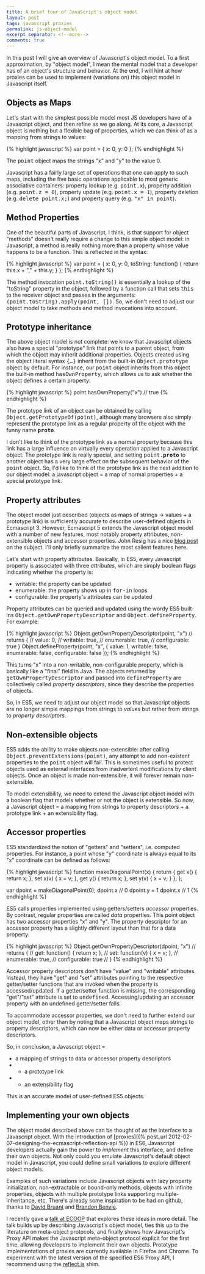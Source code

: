 ```yaml
---
title: A brief tour of JavaScript's object model
layout: post
tags: javascript proxies
permalink: js-object-model
excerpt_separator: <!--more-->
comments: true
---
```

In this post I will give an overview of Javascript's object model. To a first approximation, by "object model", I mean the mental model that a developer has of an object's structure and behavior. At the end, I will hint at how proxies can be used to implement (variations on) this object model in Javascript itself.
<!--more-->

## Objects as Maps

Let's start with the simplest possible model most JS developers have of a Javascript object, and then refine as we go along. At its core, a Javascript object is nothing but a flexible bag of properties, which we can think of as a mapping from strings to values:

{% highlight javascript %}
var point = {
  x: 0,
  y: 0
};
{% endhighlight %}

The <tt>point</tt> object maps the strings "x" and "y" to the value 0.

Javascript has a fairly large set of operations that one can apply to such maps, including the five basic operations applicable to most generic associative containers: property lookup (e.g. <tt>point.x</tt>), property addition (e.g. <tt>point.z = 0</tt>), property update (e.g. <tt>point.x = 1</tt>), property deletion (e.g. <tt>delete point.x;</tt>) and property query (e.g. <tt>"x" in point</tt>).

## Method Properties

One of the beautiful parts of Javascript, I think, is that support for object "methods" doesn't really require a change to this simple object model: in Javascript, a method is really nothing more than a property whose value happens to be a function. This is reflected in the syntax:

{% highlight javascript %}
var point = {
  x: 0,
  y: 0,
  toString: function() { return this.x + "," + this.y; }
};
{% endhighlight %}

The method invocation <tt>point.toString()</tt> is essentially a lookup of the "toString" property in the object, followed by a function call that sets <tt>this</tt> to the receiver object and passes in the arguments: <tt>(point.toString).apply(point, [])</tt>. So, we don't need to adjust our object model to take methods and method invocations into account.

## Prototype inheritance

The above object model is not complete: we know that Javascript objects also have a special "prototype" link that points to a parent object, from which the object may inherit additional properties. Objects created using the object literal syntax <tt>{…}</tt> inherit from the built-in <tt>Object.prototype</tt> object by default. For instance, our <tt>point</tt> object inherits from this object the built-in method <tt>hasOwnProperty</tt>, which allows us to ask whether the object defines a certain property:

{% highlight javascript %}
point.hasOwnProperty("x") // true
{% endhighlight %}

The prototype link of an object can be obtained by calling <tt>Object.getPrototypeOf(point)</tt>, although many browsers also simply represent the prototype link as a regular property of the object with the funny name <tt>__proto__</tt>.

I don't like to think of the prototype link as a normal property because this link has a large influence on virtually every operation applied to a Javascript object. The prototype link is really special, and setting <tt>point.__proto__</tt> to another object has a very large effect on the subsequent behavior of the <tt>point</tt> object. So, I'd like to think of the prototype link as the next addition to our object model: a javascript object = a map of normal properties + a special prototype link.

## Property attributes

The object model just described (objects as maps of strings -> values + a prototype link) is sufficiently accurate to describe user-defined objects in Ecmascript 3\. However, Ecmascript 5 extends the Javascript object model with a number of new features, most notably property attributes, non-extensible objects and accessor properties. John Resig has a nice [blog post](http://ejohn.org/blog/ecmascript-5-objects-and-properties/) on the subject. I'll only briefly summarize the most salient features here.

Let's start with property attributes. Basically, in ES5, every Javascript property is associated with three _attributes_, which are simply boolean flags indicating whether the property is:

*   writable: the property can be updated
*   enumerable: the property shows up in <tt>for-in</tt> loops
*   configurable: the property's attributes can be updated

Property attributes can be queried and updated using the wordy ES5 built-ins <tt>Object.getOwnPropertyDescriptor</tt> and <tt>Object.defineProperty</tt>. For example:

{% highlight javascript %}
Object.getOwnPropertyDescriptor(point, "x")
// returns {
//   value: 0,
//   writable: true,
//   enumerable: true,
//   configurable: true }
Object.defineProperty(point, "x", {
  value: 1,
  writable: false,
  enumerable: false,
  configurable: false
});
{% endhighlight %}

This turns "x" into a non-writable, non-configurable property, which is basically like a "final" field in Java. The objects returned by <tt>getOwnPropertyDescriptor</tt> and passed into <tt>defineProperty</tt> are collectively called _property descriptors_, since they describe the properties of objects.

So, in ES5, we need to adjust our object model so that Javascript objects are no longer simple mappings from strings to _values_ but rather from strings to _property descriptors_.

## Non-extensible objects

ES5 adds the ability to make objects non-extensible: after calling <tt>Object.preventExtensions(point)</tt>, any attempt to add non-existent properties to the <tt>point</tt> object will fail. This is sometimes useful to protect objects used as external interfaces from inadvertent modifications by client objects. Once an object is made non-extensible, it will forever remain non-extensible.

To model extensibility, we need to extend the Javascript object model with a boolean flag that models whether or not the object is extensible. So now, a Javascript object = a mapping from strings to property descriptors + a prototype link + an extensibility flag.

## Accessor properties

ES5 standardized the notion of "getters" and "setters", i.e. computed properties. For instance, a point whose "y" coordinate is always equal to its "x" coordinate can be defined as follows:

{% highlight javascript %}
function makeDiagonalPoint(x) {
  return {
    get x() { return x; },
    set x(v) { x = v; },
    get y() { return x; },
    set y(v) { x = v; }
  };
};

var dpoint = makeDiagonalPoint(0);
dpoint.x // 0
dpoint.y = 1
dpoint.x // 1
{% endhighlight %}

ES5 calls properties implemented using getters/setters _accessor_ properties. By contrast, regular properties are called _data_ properties. This point object has two accessor properties "x" and "y". The property descriptor for an accessor property has a slightly different layout than that for a data property:

{% highlight javascript %}
Object.getOwnPropertyDescriptor(dpoint, "x")
// returns {
//   get: function() { return x; },
//   set: function(v) { x = v; },
//   enumerable: true,
//   configurable: true
// }
{% endhighlight %}

Accessor property descriptors don't have "value" and "writable" attributes. Instead, they have "get" and "set" attributes pointing to the respective getter/setter functions that are invoked when the property is accessed/updated. If a getter/setter function is missing, the corresponding "get"/"set" attribute is set to <tt>undefined</tt>. Accessing/updating an accessor property with an undefined getter/setter fails.

To accommodate accessor properties, we don't need to further extend our object model, other than by noting that a Javascript object maps strings to property descriptors, which can now be either data or accessor property descriptors.

So, in conclusion, a Javascript object =

*   a mapping of strings to data or accessor property descriptors
*   + a prototype link
*   + an extensibility flag

This is an accurate model of user-defined ES5 objects.

## Implementing your own objects

The object model described above can be thought of as the interface to a Javascript object. With the introduction of [proxies]({% post_url 2012-02-07-designing-the-ecmascript-reflection-api %}) in ES6, Javascript developers actually gain the power to _implement_ this interface, and define their own objects. Not only could you emulate Javascript's default object model in Javascript, you could define small variations to explore different object models.

Examples of such variations include Javascript objects with lazy property initialization, non-extractable or bound-only methods, objects with infinite properties, objects with multiple prototype links supporting multiple-inheritance, etc. There's already some inspiration to be had on github, thanks to [David Bruant](https://github.com/DavidBruant/HarmonyProxyLab) and [Brandon Benvie](https://github.com/Benvie/meta-objects).

I recently gave a [talk at ECOOP](http://soft.vub.ac.be/~tvcutsem/invokedynamic/presentations/JSMop_ECOOP.pdf) that explores these ideas in more detail. The talk builds up by describing Javascript's object model, ties this up to the literature on meta-object protocols, and finally shows how Javascript's Proxy API makes the Javascript meta-object protocol explicit for the first time, allowing developers to implement their own objects. Prototype implementations of proxies are currently available in Firefox and Chrome. To experiment with the latest version of the specified ES6 Proxy API, I recommend using the [reflect.js](https://github.com/tvcutsem/harmony-reflect) shim.